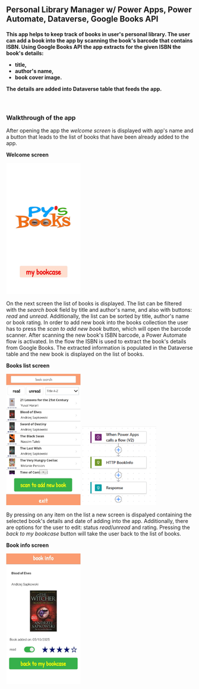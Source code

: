 ## Personal Library Manager w/ Power Apps, Power Automate, Dataverse, Google Books API

<h4>This app helps to keep track of books in user's personal library.
The user can add a book into the app by scanning the book's barcode that contains ISBN. Using Google Books API the app extracts for the given ISBN the book's details:
<p></p>
<ul>
<li>title,</li>
<li>author's name,</li>
<li>book cover image.</li>
</ul>
<p></p>
The details are added into Dataverse table that feeds the app.</h4>
<br>

<h3>Walkthrough of the app</h3>

After opening the app the *welcome screen* is displayed with app's name and a button that leads to the list of books that have been already added to the app.
<p></p>
<p><b>Welcome screen</b></p>
<img src="/Personal%20Library%20Manager/Images/WelcomeScreen.jpg" width="200">

On the next screen the list of books is displayed. The list can be filtered with the *search book* field by title and author's name, and also with buttons: *read* and *unread*. Additionally, the list can be sorted by title, author's name or book rating. In order to add new book into the books collection the user has to press the *scan to add new book* button, which will open the barcode scanner. After scanning the new book's ISBN barcode, a Power Automate flow is activated. In the flow the ISBN is used to extract the book's details from Google Books. The extracted information is populated in the Dataverse table and the new book is displayed on the list of books. 

<p><b>Books list screen</b></p>
<!--<img src="/Personal%20Library%20Manager/Images/BooksListScreen.jpg" width="200"> -->

<img width="200" src="/Personal Library Manager/Images/BooksListScreen.jpg">
<img width="200" src="/Personal Library Manager/Images/FetchBookInfo.png">

By pressing on any item on the list a new screen is dispalyed containing the selected book's details and date of adding into the app. Additionally, there are options for the user to edit: status *read*/*unread* and rating. Pressing the *back to my bookcase* button will take the user back to the list of books.

<p><b>Book info screen</b></p>
<img src="/Personal%20Library%20Manager/Images/BookInfoScreen.jpg" width="200">

